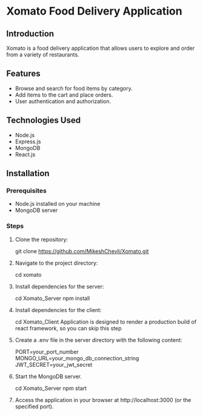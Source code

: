 # Xomato Food Delivery Application

## Introduction

Xomato is a food delivery application that allows users to explore and order from a variety of restaurants.

## Features

- Browse and search for food items by category.
- Add items to the cart and place orders.
- User authentication and authorization.

## Technologies Used

- Node.js
- Express.js
- MongoDB
- React.js

## Installation

### Prerequisites

- Node.js installed on your machine
- MongoDB server

### Steps
1. Clone the repository:

   git clone https://github.com/MikeshChevli/Xomato.git

2. Navigate to the project directory:

    cd xomato

3. Install dependencies for the server:

    cd Xomato_Server
    npm install

4. Install dependencies for the client:

    cd Xomato_Client
    Application is designed to render a production build of react framework, so you can skip this step


5. Create a .env file in the server directory with the following content:

    PORT=your_port_number
    MONGO_URL=your_mongo_db_connection_string
    JWT_SECRET=your_jwt_secret

6. Start the MongoDB server.

    cd Xomato_Server
    npm start

7. Access the application in your browser at http://localhost:3000 (or the specified port).